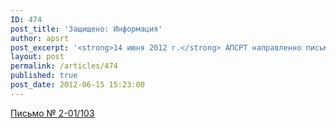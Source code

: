 ```yaml
---
ID: 474
post_title: 'Защищено: Информация'
author: apsrt
post_excerpt: '<strong>14 июня 2012 г.</strong> АПСРТ направленно письмо за № 2-01/103 в адрес организаций – членов с дополнительной информацией по вопросам категорирования судов и объектов, в связи с принятием Минтрансом России приказа № 105 от 24.04.2012г.'
layout: post
permalink: /articles/474
published: true
post_date: 2012-06-15 15:23:00
---
```

<a href="http://www.apsrt.ru/docs/s67s.doc"><span style="text-decoration:underline;"> Письмо № 2-01/103 </span></a>